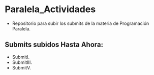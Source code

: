 # Paralela_Actividades
- Repositorio para subir los submits de la materia de Programación Paralela.
## Submits subidos Hasta Ahora:
- SubmitI.
- SubmitIII.
- SubmitV.
